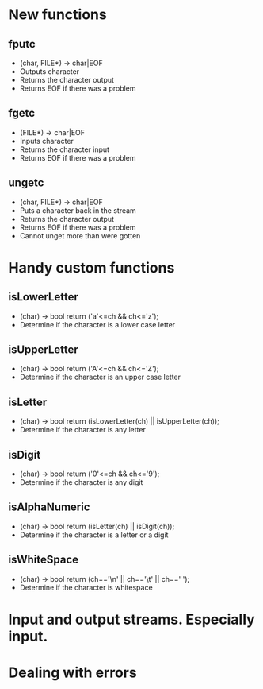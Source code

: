 # New functions
## fputc
- (char, FILE*) -> char|EOF
- Outputs character
- Returns the character output
- Returns EOF if there was a problem
## fgetc
- (FILE*) -> char|EOF
- Inputs character
- Returns the character input
- Returns EOF if there was a problem
## ungetc
- (char, FILE*) -> char|EOF
- Puts a character back in the stream
- Returns the character output
- Returns EOF if there was a problem
- Cannot unget more than were gotten

# Handy custom functions

## isLowerLetter
- (char) -> bool
    return ('a'<=ch && ch<='z');
- Determine if the character is a lower case letter


## isUpperLetter
- (char) -> bool
    return ('A'<=ch && ch<='Z');
- Determine if the character is an upper case letter


## isLetter
- (char) -> bool
    return (isLowerLetter(ch) || isUpperLetter(ch));
- Determine if the character is any letter


## isDigit
- (char) -> bool
    return ('0'<=ch && ch<='9');
- Determine if the character is any digit


## isAlphaNumeric
- (char) -> bool
    return (isLetter(ch) || isDigit(ch));
- Determine if the character is a letter or a digit


## isWhiteSpace
- (char) -> bool
    return (ch=='\n' || ch=='\t' || ch==' ');
- Determine if the character is whitespace



# Input and output streams. Especially input.

# Dealing with errors
